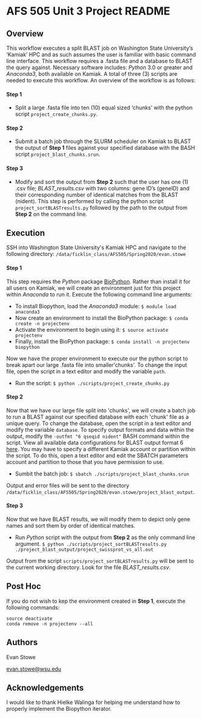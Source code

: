# AFS 505 Unit 3 Project README
## Overview
This workflow executes a split BLAST job on Washington State University’s ‘Kamiak’ HPC and as such assumes the user is familiar with basic command line interface. This workflow requires a .fasta file and a database to BLAST the query against. Necessary software includes: *Python* 3.0 or greater and *Anaconda3*, both available on Kamiak.  A total of three (3) scripts are needed to execute this workflow. An overview of the workflow is as follows: 
#### Step 1
- Split a large .fasta file into ten (10) equal sized ‘chunks’ with the python script     `project_create_chunks.py`. 
#### Step 2
- Submit a batch job through the SLURM scheduler on Kamiak to BLAST the output of **Step 1**  files against your specified database with the BASH script `project_blast_chunks.srun`. 
#### Step 3 
- Modify and sort the output from **Step 2**  such that the user has one (1) .csv file; *BLAST_results.csv* with two columns: gene ID’s (geneID) and their corresponding number of identical matches from the BLAST (nident). This step is performed by calling the python script `project_sortBLASTresults.py` followed by the path to the output from **Step 2** on the command line.  

## Execution 
SSH into Washington State University's Kamiak HPC and navigate to the following directory: `/data/ficklin_class/AFS505/Spring2020/evan.stowe`

#### Step 1 
This step requires the *Python* package [BioPython](https://biopython.org/). Rather than install it for all users on Kamiak, we will create an environment just for this project within *Anaconda* to run it. Execute the following command line arguments:
- To install Biopython, load the *Anaconda3* module: 
`$ module load anaconda3`
- Now create an environment to install the BioPython package: 
`$ conda create -n projectenv`
- Activate the environment to begin using it: 
`$ source activate projectenv` 
- Finally, install the BioPython package: 
`$ conda install -n projectenv biopython`

Now we have the proper environment to execute our the python script to break apart our large .fasta file into smaller'chunks'. 
To change the input file, open the script in a text editor and modify the variable `path`. 
- Run the script: 
`$ python ./scripts/project_create_chunks.py`

#### Step 2

Now that we have our large file split into 'chunks', we will create a batch job to run a BLAST against our specified database with each 'chunk' file as a unique query. 
To change the database, open the script in a text editor and modify the variable `database`. 
To specify output formats and data within the output, modify the `-outfmt "6 qseqid nident"` BASH command within the script. 
View all available data configurations for BLAST output format 6 [here](http://www.metagenomics.wiki/tools/blast/blastn-output-format-6). 
You may have to specify a different Kamiak account or partition within the script. To do this, open a text editor and edit the SBATCH parameters account and partition to 
those that you have permission to use. 

- Sumbit the batch job: 
`$ sbatch ./scripts/project_blast_chunks.srun`

Output and error files will be sent to the directory `/data/ficklin_class/AFS505/Spring2020/evan.stowe/project_blast_output`. 

#### Step 3 

Now that we have BLAST results, we will modify them to depict only gene names and sort them by order of identical matches. 

- Run *Python* script with the output from **Step 2** as the only command line argument. 
`$ python ./scripts/project_sortBLASTresults.py ./project_blast_output/project_swissprot_vs_all.out`

Output from the script `scripts/project_sortBLASTresults.py` will be sent to the current working directory. Look for the file *BLAST_results.csv*. 

## Post Hoc
If you do not wish to kep the environment created in **Step 1**,  execute the following commands: 
```  
source deactivate
conda remove -n projectenv --all
```
## Authors 

Evan Stowe

evan.stowe@wsu.edu

## Acknowledgements 
I would like to thank Hielke Walinga for helping me understand how to properly implement the Biopython iterator. 





